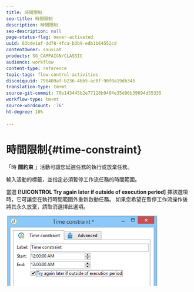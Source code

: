 ```yaml
---
title: 時間限制
seo-title: 時間限制
description: 時間限制
seo-description: null
page-status-flag: never-activated
uuid: 63bde1af-dd78-4fca-b3b9-edb1b64552cd
contentOwner: sauviat
products: SG_CAMPAIGN/CLASSIC
audience: workflow
content-type: reference
topic-tags: flow-control-activities
discoiquuid: 798409af-b236-4bb5-ac0f-90f0a19db345
translation-type: tm+mt
source-git-commit: 70b143445b2e77128b9404e35d96b39694d55335
workflow-type: tm+mt
source-wordcount: '76'
ht-degree: 10%

---
```



# 時間限制{#time-constraint}

「時 **間約束** 」活動可讓您延遲任務的執行或放棄任務。

輸入活動的標籤，並指定必須暫停工作流任務的時間範圍。

當選 **[!UICONTROL Try again later if outside of execution period]** 擇該選項時，它可讓您在執行時間範圍外重新啟動任務。 如果您希望在暫停工作流操作後將其永久放棄，請取消選擇此選項。

![](assets/s_user_scheduled_wait.png)


